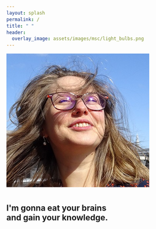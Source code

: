 ```yaml
---
layout: splash
permalink: /
title: " "
header:
  overlay_image: assets/images/msc/light_bulbs.png
---
```

<main>
  <div>
    <img src="assets/cv/profile.jpg" alt="Avatar">
    <h1>
      <a href="https://www.google.com/maps/place/Amsterdam" title="Location"><i class="fas fa-fw fa-map-marker-alt" style="color:midnightblue"></i></a>
      <a href="mailto:luiza DOT orosanu AT gmail DOT com" title="Email"><i class="fa fa-fw fa-envelope-square" style="color:midnightblue"></i></a>
      <a href="https://www.linkedin.com/in/lorosanu/" title="LinkedIn"><i class="fab fa-fw fa-linkedin" style="color:midnightblue"></i></a>
      <a href="https://github.com/lorosanu" title="GitHub"><i class="fab fa-fw fa-github" style="color:midnightblue"></i></a>
      <a href="https://www.hackerrank.com/lorosanu" title="HackerRank"><i class="fa fa-fw fa-code" style="color:midnightblue"></i></a>
    </h1>
    <h2>
      I'm gonna eat your brains<br>and gain your knowledge.  
    </h2>
  </div>
</main>
